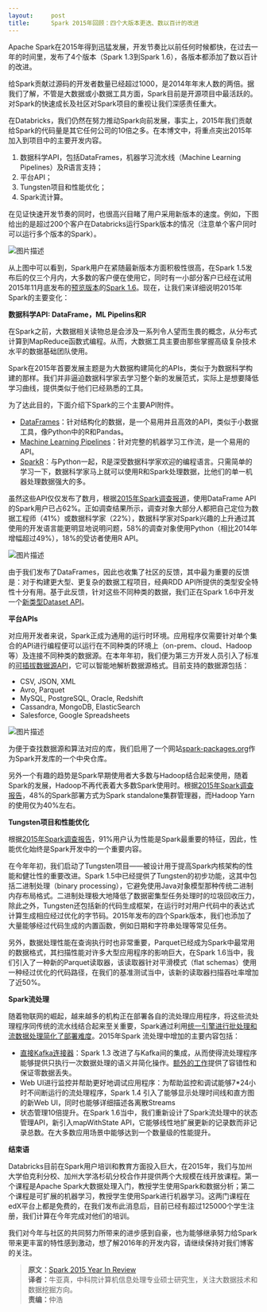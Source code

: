 ```yaml
---
layout:     post
title:      Spark 2015年回顾：四个大版本更迭、数以百计的改进
---
```

<div id="article_content" class="article_content clearfix csdn-tracking-statistics" data-pid="blog" data-mod="popu_307" data-dsm="post">
								            <div id="content_views" class="markdown_views prism-atom-one-dark">
							<!-- flowchart 箭头图标 勿删 -->
							<svg xmlns="http://www.w3.org/2000/svg" style="display: none;"><path stroke-linecap="round" d="M5,0 0,2.5 5,5z" id="raphael-marker-block" style="-webkit-tap-highlight-color: rgba(0, 0, 0, 0);"></path></svg>
							<p>Apache Spark在2015年得到迅猛发展，开发节奏比以前任何时候都快，在过去一年的时间里，发布了4个版本（Spark 1.3到Spark 1.6），各版本都添加了数以百计的改进。</p><p>给Spark贡献过源码的开发者数量已经超过1000，是2014年年末人数的两倍。据我们了解，不管是大数据或小数据工具方面，Spark目前是开源项目中最活跃的。对Spark的快速成长及社区对Spark项目的重视让我们深感责任重大。</p><p>在Databricks，我们仍然在努力推动Spark向前发展，事实上，2015年我们贡献给Spark的代码量是其它任何公司的10倍之多。在本博文中，将重点突出2015年加入到项目中的主要开发内容。</p><ol><li>数据科学API，包括DataFrames，机器学习流水线（Machine Learning Pipelines）及R语言支持；</li>
<li>平台API；</li>
<li>Tungsten项目和性能优化；</li>
<li>Spark流计算。</li>
</ol><p>在见证快速开发节奏的同时，也很高兴目睹了用户采用新版本的速度。例如，下图给出的是超过200个客户在Databricks运行Spark版本的情况（注意单个客户同时可以运行多个版本的Spark）。</p><p><img src="http://img.blog.csdn.net/20160129152928709" alt="图片描述" title=""></p><p>从上图中可以看到，Spark用户在紧随最新版本方面积极性很高，在Spark 1.5发布后的仅三个月内，大多数的客户便在使用它，同时有一小部分客户已经在试用2015年11月底发布的<a href="https://databricks.com/blog/2015/11/20/announcing-spark-1-6-preview-in-databricks.html" rel="nofollow">预览版本</a>的<a href="https://databricks.com/blog/2016/01/04/announcing-spark-1-6.html" rel="nofollow">Spark 1.6</a>。现在，让我们来详细说明2015年Spark的主要变化：</p><p><strong>数据科学API: DataFrame，ML Pipelins和R</strong></p><p>在Spark之前，大数据相关读物总是会涉及一系列令人望而生畏的概念，从分布式计算到MapReduce函数式编程。从而，大数据工具主要由那些掌握高级复杂技术水平的数据基础团队使用。</p><p>Spark在2015年首要发展主题是为大数据构建简化的APIs，类似于为数据科学构建的那样。我们并非逼迫数据科学家去学习整个新的发展范式，实际上是想要降低学习曲线，提供类似于他们已经熟悉的工具。</p><p>为了达此目的，下面介绍下Spark的三个主要API附件。</p><ul><li><a href="https://databricks.com/blog/2015/02/17/introducing-dataframes-in-spark-for-large-scale-data-science.html" rel="nofollow">DataFrames</a>：针对结构化的数据，是一个易用并且高效的API，类似于小数据工具，像Python中的R和Pandas。</li>
<li><a href="https://databricks.com/blog/2015/01/07/ml-pipelines-a-new-high-level-api-for-mllib.html" rel="nofollow">Machine Learning Pipelines</a>：针对完整的机器学习工作流，是一个易用的API。</li>
<li><a href="https://databricks.com/blog/2015/06/09/announcing-sparkr-r-on-spark.html" rel="nofollow">SparkR</a>：与Python一起，R是深受数据科学家欢迎的编程语言。只需简单的学习一下，数据科学家马上就可以使用R和Spark处理数据，比他们的单一机器处理数据强大的多。</li>
</ul><p>虽然这些API仅仅发布了数月，根据<a href="https://databricks.com/blog/2015/09/24/spark-survey-results-2015-are-now-available.html" rel="nofollow">2015年Spark调查报道</a>，使用DataFrame API的Spark用户已占62%。正如调查结果所示，调查对象大部分人都把自己定位为数据工程师（41%）或数据科学家（22%），数据科学家对Spark兴趣的上升通过其使用的开发语言能更明显地说明问题，58%的调查对象使用Python（相比2014年增幅超过49%），18%的受访者使用R API。</p><p><img src="http://img.blog.csdn.net/20160129153205619" alt="图片描述" title=""></p><p>由于我们发布了DataFrames，因此也收集了社区的反馈，其中最为重要的反馈是：对于构建更大型、更复杂的数据工程项目，经典RDD API所提供的类型安全特性十分有用。基于此反馈，针对这些不同种类的数据，我们正在Spark 1.6中开发一个<a href="https://databricks.com/blog/2016/01/04/introducing-spark-datasets.html" rel="nofollow">新类型Dataset API</a>。</p><p><strong>平台APIs</strong></p><p>对应用开发者来说，Spark正成为通用的运行时环境。应用程序仅需要针对单个集合的API进行编程便可以运行在不同种类的环境上（on-prem、cloud、Hadoop等）及连接不同种类的数据源。在本年年初，我们便为第三方开发人员引入了标准的<a href="https://databricks.com/blog/2015/01/09/spark-sql-data-sources-api-unified-data-access-for-the-spark-platform.html" rel="nofollow">可插拔数据源API</a>，它可以智能地解析数据源格式。目前支持的数据源包括：</p><ul><li>CSV, JSON, XML</li>
<li>Avro, Parquet</li>
<li>MySQL, PostgreSQL, Oracle, Redshift</li>
<li>Cassandra, MongoDB, ElasticSearch</li>
<li>Salesforce, Google Spreadsheets</li>
</ul><p><img src="http://img.blog.csdn.net/20160129153335247" alt="图片描述" title=""></p><p>为便于查找数据源和算法对应的库，我们启用了一个网站<a href="http://spark-packages.org/" rel="nofollow">spark-packages.org</a>作为Spark开发库的一个中央仓库。</p><p>另外一个有趣的趋势是Spark早期使用者大多数与Hadoop结合起来使用，随着Spark的发展，Hadoop不再代表着大多数Spark使用时。根据<a href="https://databricks.com/blog/2015/09/24/spark-survey-results-2015-are-now-available.html" rel="nofollow">2015年Spark调查报告</a>，48%的Spark部署方式为Spark standalone集群管理器，而Hadoop Yarn的使用仅为40%左右。</p><p><strong>Tungsten项目和性能优化</strong></p><p>根据<a href="https://databricks.com/blog/2015/09/24/spark-survey-results-2015-are-now-available.html" rel="nofollow">2015年Spark调查报告</a>，91%用户认为性能是Spark最重要的特征，因此，性能优化始终是Spark开发中的一个重要内容。</p><p>在今年年初，我们启动了Tungsten项目——被设计用于提高Spark内核架构的性能和健壮性的重要改进。Spark 1.5中已经提供了Tungsten的初步功能，这其中包括二进制处理（binary processing），它避免使用Java对象模型那种传统二进制内存布局格式。二进制处理极大地降低了数据密集型任务处理时的垃圾回收压力，除此之外，Tungsten还包括新的代码生成框架，在运行时对用户代码中的表达式计算生成相应经过优化的字节码。2015年发布的四个Spark版本，我们也添加了大量能够经过代码生成的内置函数，例如日期和字符串处理等常见任务。</p><p>另外，数据处理性能在查询执行时也非常重要，Parquet已经成为Spark中最常用的数据格式，其扫描性能对许多大型应用程序的影响巨大，在Spark 1.6当中，我们引入了一种新的Parquet读取器，该读取器针对平滑模式（flat schemas）使用一种经过优化的代码路径，在我们的基准测试当中，该新的读取器扫描吞吐率增加了近50%。</p><p><strong>Spark流处理</strong></p><p>随着物联网的崛起，越来越多的机构正在部署各自的流处理应用程序，将这些流处理程序同传统的流水线结合起来至关重要，Spark通过利用<a href="https://databricks.com/blog/2015/07/30/diving-into-spark-streamings-execution-model.html" rel="nofollow">统一引擎进行批处理和流数据处理简化了部署难度</a>。2015年Spark 流处理中增加的主要内容包括：</p><ul><li><a href="https://databricks.com/blog/2015/03/30/improvements-to-kafka-integration-of-spark-streaming.html" rel="nofollow">直接Kafka连接器</a>：Spark 1.3 改进了与Kafka间的集成，从而使得流处理程序能够提供只执行一次数据处理的语义并简化操作。<a href="https://databricks.com/blog/2015/01/15/improved-driver-fault-tolerance-and-zero-data-loss-in-spark-streaming.html" rel="nofollow">额外的工作</a>提供了容错性和保证零数据丢失。</li>
<li>Web UI进行监控并帮助更好地调试应用程序：为帮助监控和调试能够7*24小时不间断运行的流处理程序，Spark 1.4 引入了能够显示处理时间线和直方图的新Web UI，同时也能够详细描述各离散Streams</li>
<li>状态管理10倍提升。在Spark 1.6当中，我们重新设计了Spark流处理中的状态管理API，新引入mapWithState  API，它能够线性地扩展更新的记录数而非记录总数。在大多数应用场景中能够达到一个数量级的性能提升。</li>
</ul><p><strong>结束语</strong></p><p>Databricks目前在Spark用户培训和教育方面投入巨大，在2015年，我们与加州大学伯克利分校、加州大学洛杉矶分校合作并提供两个大规模在线开放课程。第一个课程是Apache Spark大数据处理入门，教授学生使用Spark和数据分析；第二个课程是可扩展的机器学习，教授学生使用Spark进行机器学习。这两门课程在edX平台上都是免费的，在我们发布此消息后，目前已经有超过125000个学生注册，我们计算在今年完成对他们的培训。</p><p>我们对今年与社区的共同努力所带来的进步感到自豪，也为能够继承努力给Spark带来更丰富的特性感到激动，想了解2016年的开发内容，请继续保持对我们博客的关注。</p><blockquote>
  <p><strong>原文：</strong><a href="https://databricks.com/blog/2016/01/05/spark-2015-year-in-review.html" rel="nofollow">Spark 2015 Year In Review</a> <br><strong>译者：</strong>牛亚真，中科院计算机信息处理专业硕士研究生，关注大数据技术和数据挖掘方向。 <br><strong>责编：</strong>仲浩</p>
</blockquote>            </div>
						<link href="https://csdnimg.cn/release/phoenix/mdeditor/markdown_views-9e5741c4b9.css" rel="stylesheet">
                </div>